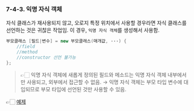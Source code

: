 ### 7-4-3. 익명 자식 객체

자식 클래스가 재사용되지 않고, 오로지 특정 위치에서 사용할 경우라면 자식 클래스를 선언하는 것은 귀찮은 작업임. 이 경우, `익명 자식 객체`를 생성해서 사용함. 

```java
부모클래스 [필드|변수] = new 부모클래스(매개값, ···) {
	//field
	//method
	//constructor 선언 불가능
};
```

> 👉🏻 익명 자식 객체에 새롭게 정의된 필드와 메소드는 익명 자식 객체 내부에서만 사용되고, 외부에서 접근할 수 없음. → 익명 자식 객체는 부모 타입 변수에 대입되므로 부모 타입에 선언된 것만 사용할 수 있음.


👉🏻 [예제](https://github.com/gimhanul/Java/tree/master/src/anonymous/inheritance)